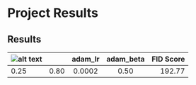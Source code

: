 # Project Results


## Results


| ![alt text](https://github.com/pejner/keras-gan/blob/master/images/50000_0.png "Image1")|    | adam_lr  | adam_beta  | FID Score |
| ------- |:-------------:| :-------:| :---------:| ----------:
| 0.25    | 0.80          | 0.0002   | 0.50       | 192.77    |
